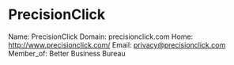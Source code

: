 
# PrecisionClick

Name: PrecisionClick
Domain: precisionclick.com
Home: http://www.precisionclick.com/
Email: privacy@precisionclick.com
Member_of: Better Business Bureau
